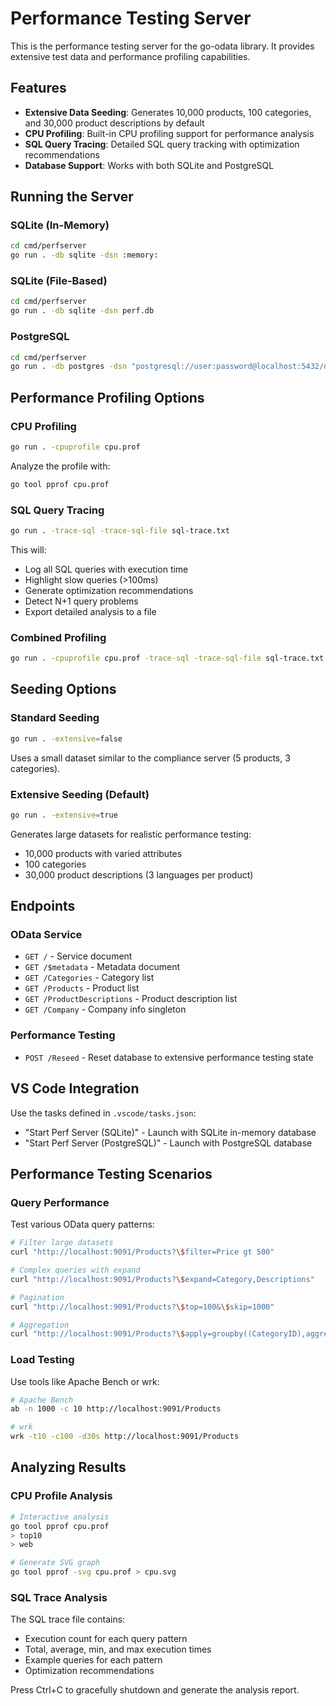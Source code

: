 # Performance Testing Server

This is the performance testing server for the go-odata library. It provides extensive test data and performance profiling capabilities.

## Features

- **Extensive Data Seeding**: Generates 10,000 products, 100 categories, and 30,000 product descriptions by default
- **CPU Profiling**: Built-in CPU profiling support for performance analysis
- **SQL Query Tracing**: Detailed SQL query tracking with optimization recommendations
- **Database Support**: Works with both SQLite and PostgreSQL

## Running the Server

### SQLite (In-Memory)
```bash
cd cmd/perfserver
go run . -db sqlite -dsn :memory:
```

### SQLite (File-Based)
```bash
cd cmd/perfserver
go run . -db sqlite -dsn perf.db
```

### PostgreSQL
```bash
cd cmd/perfserver
go run . -db postgres -dsn "postgresql://user:password@localhost:5432/dbname?sslmode=disable"
```

## Performance Profiling Options

### CPU Profiling
```bash
go run . -cpuprofile cpu.prof
```

Analyze the profile with:
```bash
go tool pprof cpu.prof
```

### SQL Query Tracing
```bash
go run . -trace-sql -trace-sql-file sql-trace.txt
```

This will:
- Log all SQL queries with execution time
- Highlight slow queries (>100ms)
- Generate optimization recommendations
- Detect N+1 query problems
- Export detailed analysis to a file

### Combined Profiling
```bash
go run . -cpuprofile cpu.prof -trace-sql -trace-sql-file sql-trace.txt
```

## Seeding Options

### Standard Seeding
```bash
go run . -extensive=false
```

Uses a small dataset similar to the compliance server (5 products, 3 categories).

### Extensive Seeding (Default)
```bash
go run . -extensive=true
```

Generates large datasets for realistic performance testing:
- 10,000 products with varied attributes
- 100 categories
- 30,000 product descriptions (3 languages per product)

## Endpoints

### OData Service
- `GET /` - Service document
- `GET /$metadata` - Metadata document
- `GET /Categories` - Category list
- `GET /Products` - Product list
- `GET /ProductDescriptions` - Product description list
- `GET /Company` - Company info singleton

### Performance Testing
- `POST /Reseed` - Reset database to extensive performance testing state

## VS Code Integration

Use the tasks defined in `.vscode/tasks.json`:
- "Start Perf Server (SQLite)" - Launch with SQLite in-memory database
- "Start Perf Server (PostgreSQL)" - Launch with PostgreSQL database

## Performance Testing Scenarios

### Query Performance
Test various OData query patterns:
```bash
# Filter large datasets
curl "http://localhost:9091/Products?\$filter=Price gt 500"

# Complex queries with expand
curl "http://localhost:9091/Products?\$expand=Category,Descriptions"

# Pagination
curl "http://localhost:9091/Products?\$top=100&\$skip=1000"

# Aggregation
curl "http://localhost:9091/Products?\$apply=groupby((CategoryID),aggregate(Price with average as AvgPrice))"
```

### Load Testing
Use tools like Apache Bench or wrk:
```bash
# Apache Bench
ab -n 1000 -c 10 http://localhost:9091/Products

# wrk
wrk -t10 -c100 -d30s http://localhost:9091/Products
```

## Analyzing Results

### CPU Profile Analysis
```bash
# Interactive analysis
go tool pprof cpu.prof
> top10
> web

# Generate SVG graph
go tool pprof -svg cpu.prof > cpu.svg
```

### SQL Trace Analysis
The SQL trace file contains:
- Execution count for each query pattern
- Total, average, min, and max execution times
- Example queries for each pattern
- Optimization recommendations

Press Ctrl+C to gracefully shutdown and generate the analysis report.
